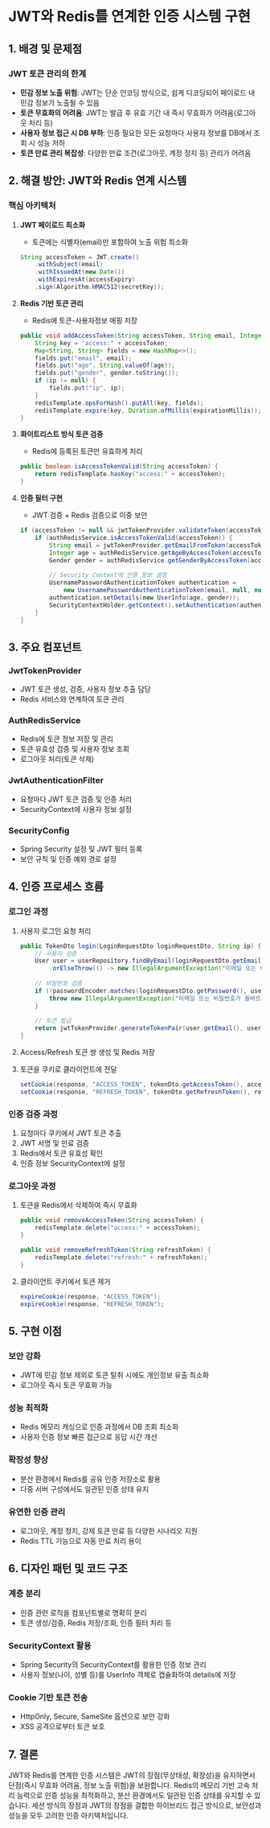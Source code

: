 # JWT와 Redis를 연계한 인증 시스템 구현

## 1. 배경 및 문제점

### JWT 토큰 관리의 한계
- **민감 정보 노출 위험**: JWT는 단순 인코딩 방식으로, 쉽게 디코딩되어 페이로드 내 민감 정보가 노출될 수 있음
- **토큰 무효화의 어려움**: JWT는 발급 후 유효 기간 내 즉시 무효화가 어려움(로그아웃 처리 등)
- **사용자 정보 접근 시 DB 부하**: 인증 필요한 모든 요청마다 사용자 정보를 DB에서 조회 시 성능 저하
- **토큰 만료 관리 복잡성**: 다양한 만료 조건(로그아웃, 계정 정지 등) 관리가 어려움

## 2. 해결 방안: JWT와 Redis 연계 시스템

### 핵심 아키텍처
1. **JWT 페이로드 최소화**
    - 토큰에는 식별자(email)만 포함하여 노출 위험 최소화
   ```java
   String accessToken = JWT.create()
       .withSubject(email)
       .withIssuedAt(new Date())
       .withExpiresAt(accessExpiry)
       .sign(Algorithm.HMAC512(secretKey));
   ```

2. **Redis 기반 토큰 관리**
    - Redis에 토큰-사용자정보 매핑 저장
   ```java
   public void addAccessToken(String accessToken, String email, Integer age, Gender gender, long expirationMillis, String ip) {
       String key = "access:" + accessToken;
       Map<String, String> fields = new HashMap<>();
       fields.put("email", email);
       fields.put("age", String.valueOf(age));
       fields.put("gender", gender.toString());
       if (ip != null) {
           fields.put("ip", ip);
       }
       redisTemplate.opsForHash().putAll(key, fields);
       redisTemplate.expire(key, Duration.ofMillis(expirationMillis));
   }
   ```

3. **화이트리스트 방식 토큰 검증**
    - Redis에 등록된 토큰만 유효하게 처리
   ```java
   public boolean isAccessTokenValid(String accessToken) {
       return redisTemplate.hasKey("access:" + accessToken);
   }
   ```

4. **인증 필터 구현**
    - JWT 검증 + Redis 검증으로 이중 보안
   ```java
   if (accessToken != null && jwtTokenProvider.validateToken(accessToken)) {
       if (authRedisService.isAccessTokenValid(accessToken)) {
           String email = jwtTokenProvider.getEmailFromToken(accessToken);
           Integer age = authRedisService.getAgeByAccessToken(accessToken);
           Gender gender = authRedisService.getGenderByAccessToken(accessToken);
           
           // Security Context에 인증 정보 설정
           UsernamePasswordAuthenticationToken authentication = 
               new UsernamePasswordAuthenticationToken(email, null, null);
           authentication.setDetails(new UserInfo(age, gender));
           SecurityContextHolder.getContext().setAuthentication(authentication);
       }
   }
   ```

## 3. 주요 컴포넌트

### JwtTokenProvider
- JWT 토큰 생성, 검증, 사용자 정보 추출 담당
- Redis 서비스와 연계하여 토큰 관리

### AuthRedisService
- Redis에 토큰 정보 저장 및 관리
- 토큰 유효성 검증 및 사용자 정보 조회
- 로그아웃 처리(토큰 삭제)

### JwtAuthenticationFilter
- 요청마다 JWT 토큰 검증 및 인증 처리
- SecurityContext에 사용자 정보 설정

### SecurityConfig
- Spring Security 설정 및 JWT 필터 등록
- 보안 규칙 및 인증 예외 경로 설정

## 4. 인증 프로세스 흐름

### 로그인 과정
1. 사용자 로그인 요청 처리
   ```java
   public TokenDto login(LoginRequestDto loginRequestDto, String ip) {
       // 사용자 검증
       User user = userRepository.findByEmail(loginRequestDto.getEmail())
           .orElseThrow(() -> new IllegalArgumentException("이메일 또는 비밀번호가 올바르지 않습니다."));
       
       // 비밀번호 검증
       if (!passwordEncoder.matches(loginRequestDto.getPassword(), user.getPassword())) {
           throw new IllegalArgumentException("이메일 또는 비밀번호가 올바르지 않습니다.");
       }
       
       // 토큰 발급
       return jwtTokenProvider.generateTokenPair(user.getEmail(), user.getAge(), user.getGender(), ip);
   }
   ```

2. Access/Refresh 토큰 쌍 생성 및 Redis 저장
3. 토큰을 쿠키로 클라이언트에 전달
   ```java
   setCookie(response, "ACCESS_TOKEN", tokenDto.getAccessToken(), accessTokenExpireSeconds);
   setCookie(response, "REFRESH_TOKEN", tokenDto.getRefreshToken(), refreshTokenExpireSeconds);
   ```

### 인증 검증 과정
1. 요청마다 쿠키에서 JWT 토큰 추출
2. JWT 서명 및 만료 검증
3. Redis에서 토큰 유효성 확인
4. 인증 정보 SecurityContext에 설정

### 로그아웃 과정
1. 토큰을 Redis에서 삭제하여 즉시 무효화
   ```java
   public void removeAccessToken(String accessToken) {
       redisTemplate.delete("access:" + accessToken);
   }
   
   public void removeRefreshToken(String refreshToken) {
       redisTemplate.delete("refresh:" + refreshToken);
   }
   ```
2. 클라이언트 쿠키에서 토큰 제거
   ```java
   expireCookie(response, "ACCESS_TOKEN");
   expireCookie(response, "REFRESH_TOKEN");
   ```

## 5. 구현 이점

### 보안 강화
- JWT에 민감 정보 제외로 토큰 탈취 시에도 개인정보 유출 최소화
- 로그아웃 즉시 토큰 무효화 가능

### 성능 최적화
- Redis 메모리 캐싱으로 인증 과정에서 DB 조회 최소화
- 사용자 인증 정보 빠른 접근으로 응답 시간 개선

### 확장성 향상
- 분산 환경에서 Redis를 공유 인증 저장소로 활용
- 다중 서버 구성에서도 일관된 인증 상태 유지

### 유연한 인증 관리
- 로그아웃, 계정 정지, 강제 토큰 만료 등 다양한 시나리오 지원
- Redis TTL 기능으로 자동 만료 처리 용이

## 6. 디자인 패턴 및 코드 구조

### 계층 분리
- 인증 관련 로직을 컴포넌트별로 명확히 분리
- 토큰 생성/검증, Redis 저장/조회, 인증 필터 처리 등

### SecurityContext 활용
- Spring Security의 SecurityContext를 활용한 인증 정보 관리
- 사용자 정보(나이, 성별 등)를 UserInfo 객체로 캡슐화하여 details에 저장

### Cookie 기반 토큰 전송
- HttpOnly, Secure, SameSite 옵션으로 보안 강화
- XSS 공격으로부터 토큰 보호

## 7. 결론

JWT와 Redis를 연계한 인증 시스템은 JWT의 장점(무상태성, 확장성)을 유지하면서 단점(즉시 무효화 어려움, 정보 노출 위험)을 보완합니다. Redis의 메모리 기반 고속 처리 능력으로 인증 성능을 최적화하고, 분산 환경에서도 일관된 인증 상태를 유지할 수 있습니다. 세션 방식의 장점과 JWT의 장점을 결합한 하이브리드 접근 방식으로, 보안성과 성능을 모두 고려한 인증 아키텍처입니다.